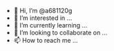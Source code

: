 - 👋 Hi, I’m @a681120g
- 👀 I’m interested in ...
- 🌱 I’m currently learning ...
- 💞️ I’m looking to collaborate on ...
- 📫 How to reach me ...

<!---
a681120g/a681120g is a ✨ special ✨ repository because its `README.md` (this file) appears on your GitHub profile.
You can click the Preview link to take a look at your changes.
--->

